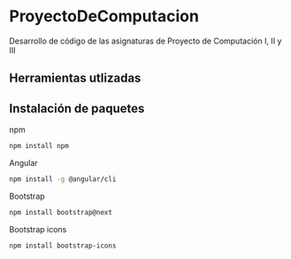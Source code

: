 # ProyectoDeComputacion
Desarrollo de código de las asignaturas de Proyecto de Computación I, II y III

## Herramientas utlizadas

## Instalación de paquetes

npm

```sh
npm install npm
```

Angular

```sh
npm install -g @angular/cli
```

Bootstrap

```sh
npm install bootstrap@next
```

Bootstrap icons

```sh
npm install bootstrap-icons
```